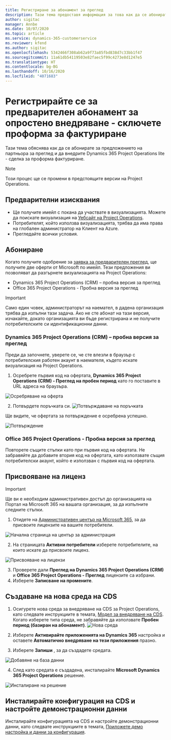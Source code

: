 ```yaml
---
title: Регистриране за абонамент за преглед
description: Тази тема предоставя информация за това как да се абонирате и разгърнете внедряване на Project Operations lite - сделка за проформа фактуриране.
author: sigitac
manager: Annbe
ms.date: 10/07/2020
ms.topic: article
ms.service: dynamics-365-customerservice
ms.reviewer: kfend
ms.author: sigitac
ms.openlocfilehash: 5342466f308ab62a9f73a85fbd838d7c33bb1f47
ms.sourcegitcommit: 11a61db54119503e82faec5f99c4273e8d1247e5
ms.translationtype: HT
ms.contentlocale: bg-BG
ms.lasthandoff: 10/16/2020
ms.locfileid: "4071683"
---
```

# <a name="sign-up-for-a-preview-subscription-for-lite-deployment--deal-to-proforma-invoicing"></a>Регистрирайте се за предварителен абонамент за опростено внедряване - сключете проформа за фактуриране

Тази тема обяснява как да се абонирате за предложението на партньора за преглед и да внедрите Dynamics 365 Project Operations lite - сделка за проформа фактуриране.

> [!NOTE]
> Този процес ще се промени в предстоящите версии на Project Operations.

## <a name="prerequisites"></a>Предварителни изисквания

- Ще получите имейл с покана да участвате в визуализацията. Можете да поискате визуализация на [Уебсайт на Project Operations](https://dynamics.microsoft.com/en-us/project-operations/overview/).
- Потребителят, който използва визуализацията, трябва да има права на глобален администратор на Клиент на Azure.
- Прегледайте всички условия.

## <a name="subscribe"></a>Абониране

Когато получите одобрение за [заявка за предварителен преглед](https://forms.office.com/FormsPro/Pages/ResponsePage.aspx?id=v4j5cvGGr0GRqy180BHbR56j8lZs0FdAvwT75_WNFyxUMkRDV1NYQU5TNjE2VjhKOVBUNVg2R0s1NC4u), ще получите две оферти от Microsoft по имейл. Тези предложения ви позволяват да разгърнете визуализацията на Project Operations:

- Dynamics 365 Project Operations (CRM) – пробна версия за преглед
- Office 365 Project Operations - Пробна версия за преглед

> [!IMPORTANT]
> Само един човек, администраторът на наемател, в дадена организация трябва да изпълни тази задача. Ако не сте абонат на тази версия, изчакайте, докато организацията ви бъде регистрирана и не получите потребителските си идентификационни данни.

### <a name="dynamics-365-project-operations-crm---preview-trial"></a>Dynamics 365 Project Operations (CRM) – пробна версия за преглед 

Преди да започнете, уверете се, че сте влезли в браузър с потребителския работен акаунт в наемателя, където искате визуализация на Project Operations.

1. Осребрете първия код на офертата, **Dynamics 365 Project Operations (CRM) - Преглед на пробен период** като го поставите в URL адреса на браузъра.

![Осребряване на оферта](./media/16RedeemFirstOfferNew.png)

2. Потвърдете поръчката си.
![Потвърждаване на поръчката](./media/17ConfirmOrderNew.png)

Ще видите, че офертата за потвърждение е осребрена успешно.

![Потвърждение](./media/18OrderConfirmationNew.png)

### <a name="office-365-project-operations---preview-trial"></a>Office 365 Project Operations - Пробна версия за преглед

Повторете същите стъпки като при първия код на офертата. Не забравяйте да добавите втория код на офертата, като използвате същия потребителски акаунт, който е използван с първия код на офертата.

## <a name="assign-licenses"></a>Присвояване на лиценз

> [!IMPORTANT]
> Ще ви е необходим административен достъп до организацията на Портал на Microsoft 365 на вашата организация, за да изпълните следните стъпки.


1. Отидете на [Административен център на Microsoft 365](https://portal.office.com/), за да присвоите лицензите на вашите потребители.

![Начална страница на център за администрация](./media/14AdminPortal.png)

2. На страницата **Активни потребители** изберете потребителите, на които искате да присвоите лиценз.

![Присвояване на лицензи](./media/15AssignLicenses.png)

3. Проверете дали **Преглед на Dynamics 365 Project Operations (CRM)** и **Office 365 Project Operations - Преглед** лицензите са избрани. 
4. Изберете **Записване на промените**.

## <a name="create-a-new-cds-environment"></a>Създаване на нова среда на CDS

1. Осигурете нова среда за внедряване на CDS за Project Operations, като следвате инструкциите в темата, [Модел за внедряване на CDS](lite-deployment.md). Когато изберете типа среда, не забравяйте да използвате **Пробен период (базиран на абонамент)**.
![Нова среда](./media/19CreateEnvironment.png)

2. Изберете **Активирайте приложенията на Dynamics 365** настройка и оставете **Автоматично внедряване на тези приложения** празно.  
3. Изберете **Запиши** , за да създадете средата.

![Добавяне на база данни](./media/20CreateEnvironment1.png)

4. След като средата е създадена, инсталирайте **Microsoft Dynamics 365 Project Operations** решение. 

![Инсталиране на решение](./media/21InstallSolution.png)

## <a name="install-a-cds-configuration-and-setup-demo-data"></a>Инсталирайте конфигурация на CDS и настройте демонстрационни данни

Инсталирайте конфигурацията на CDS и настройте демонстрационни данни, като следвате инструкциите в темата, [Приложете демо настройка и данни за конфигурация](lite-apply-demo-setup-config-data.md).
